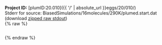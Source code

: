 **Project ID:** [plumID:20.010]({{ '/' | absolute_url }}eggs/20/010/)  
Stderr for source:  BiasedSimulations/16molecules/290K/plumed.start.dat   
(download [zipped raw stdout](plumed.start.dat.plumed.stdout.txt.zip))  
{% raw %}
<pre>
</pre>
{% endraw %}
